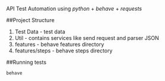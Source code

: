 API Test Automation using *python* + *behave* + *requests*


##Project Structure
1. Test Data - test data
2. Util - contains services like send request and parser JSON
3. features - behave features directory
4. features/steps - behave steps directory

##Running tests

`behave`